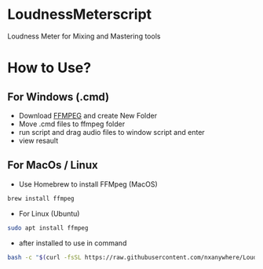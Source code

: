 # LoudnessMeterscript
Loudness Meter for Mixing and Mastering tools

# How to Use?
## For Windows (.cmd)
- Download [FFMPEG](https://github.com/BtbN/FFmpeg-Builds/releases) and create New Folder 
- Move .cmd files to ffmpeg folder
- run script and drag audio files to window script and enter
- view resault

## For MacOs / Linux
- Use Homebrew to install FFMpeg (MacOS)
```sh
brew install ffmpeg
```
- For Linux (Ubuntu) 
```sh
sudo apt install ffmpeg
```
- after installed to use in command
```sh
bash -c "$(curl -fsSL https://raw.githubusercontent.com/nxanywhere/LoudnessMeterscript/main/loudnesschecker.sh)"
```
